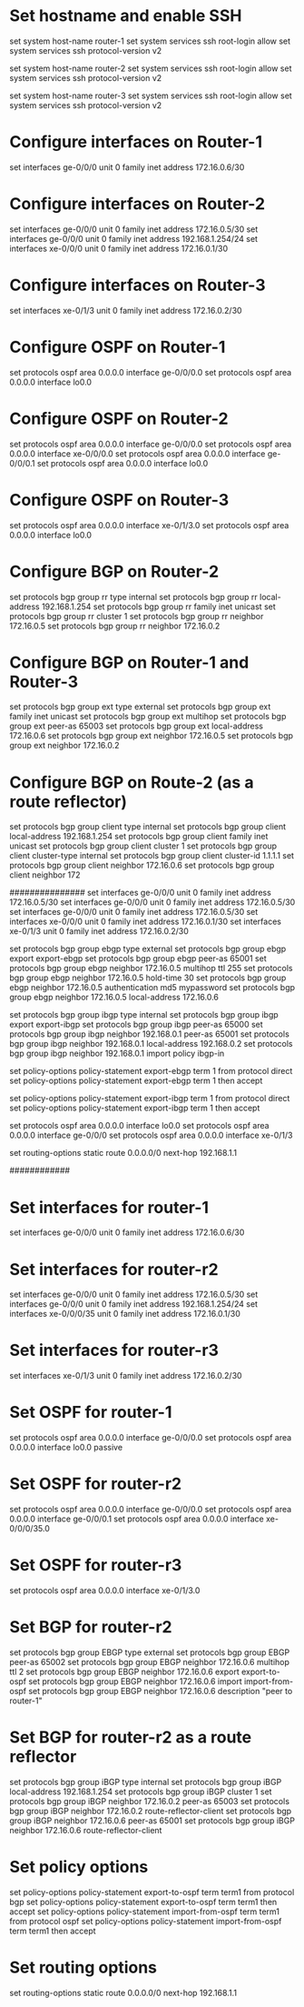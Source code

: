 # Set hostname and enable SSH
set system host-name router-1
set system services ssh root-login allow
set system services ssh protocol-version v2

set system host-name router-2
set system services ssh root-login allow
set system services ssh protocol-version v2

set system host-name router-3
set system services ssh root-login allow
set system services ssh protocol-version v2

# Configure interfaces on Router-1
set interfaces ge-0/0/0 unit 0 family inet address 172.16.0.6/30

# Configure interfaces on Router-2
set interfaces ge-0/0/0 unit 0 family inet address 172.16.0.5/30
set interfaces ge-0/0/0 unit 0 family inet address 192.168.1.254/24
set interfaces xe-0/0/0 unit 0 family inet address 172.16.0.1/30

# Configure interfaces on Router-3
set interfaces xe-0/1/3 unit 0 family inet address 172.16.0.2/30

# Configure OSPF on Router-1
set protocols ospf area 0.0.0.0 interface ge-0/0/0.0
set protocols ospf area 0.0.0.0 interface lo0.0

# Configure OSPF on Router-2
set protocols ospf area 0.0.0.0 interface ge-0/0/0.0
set protocols ospf area 0.0.0.0 interface xe-0/0/0.0
set protocols ospf area 0.0.0.0 interface ge-0/0/0.1
set protocols ospf area 0.0.0.0 interface lo0.0

# Configure OSPF on Router-3
set protocols ospf area 0.0.0.0 interface xe-0/1/3.0
set protocols ospf area 0.0.0.0 interface lo0.0

# Configure BGP on Router-2
set protocols bgp group rr type internal
set protocols bgp group rr local-address 192.168.1.254
set protocols bgp group rr family inet unicast
set protocols bgp group rr cluster 1
set protocols bgp group rr neighbor 172.16.0.5
set protocols bgp group rr neighbor 172.16.0.2

# Configure BGP on Router-1 and Router-3
set protocols bgp group ext type external
set protocols bgp group ext family inet unicast
set protocols bgp group ext multihop
set protocols bgp group ext peer-as 65003
set protocols bgp group ext local-address 172.16.0.6
set protocols bgp group ext neighbor 172.16.0.5
set protocols bgp group ext neighbor 172.16.0.2

# Configure BGP on Route-2 (as a route reflector)
set protocols bgp group client type internal
set protocols bgp group client local-address 192.168.1.254
set protocols bgp group client family inet unicast
set protocols bgp group client cluster 1
set protocols bgp group client cluster-type internal
set protocols bgp group client cluster-id 1.1.1.1
set protocols bgp group client neighbor 172.16.0.6
set protocols bgp group client neighbor 172

###############
set interfaces ge-0/0/0 unit 0 family inet address 172.16.0.5/30
set interfaces ge-0/0/0 unit 0 family inet address 172.16.0.5/30
set interfaces ge-0/0/0 unit 0 family inet address 172.16.0.5/30
set interfaces xe-0/0/0 unit 0 family inet address 172.16.0.1/30
set interfaces xe-0/1/3 unit 0 family inet address 172.16.0.2/30

set protocols bgp group ebgp type external
set protocols bgp group ebgp export export-ebgp
set protocols bgp group ebgp peer-as 65001
set protocols bgp group ebgp neighbor 172.16.0.5 multihop ttl 255
set protocols bgp group ebgp neighbor 172.16.0.5 hold-time 30
set protocols bgp group ebgp neighbor 172.16.0.5 authentication md5 mypassword
set protocols bgp group ebgp neighbor 172.16.0.5 local-address 172.16.0.6

set protocols bgp group ibgp type internal
set protocols bgp group ibgp export export-ibgp
set protocols bgp group ibgp peer-as 65000
set protocols bgp group ibgp neighbor 192.168.0.1 peer-as 65001
set protocols bgp group ibgp neighbor 192.168.0.1 local-address 192.168.0.2
set protocols bgp group ibgp neighbor 192.168.0.1 import policy ibgp-in

set policy-options policy-statement export-ebgp term 1 from protocol direct
set policy-options policy-statement export-ebgp term 1 then accept

set policy-options policy-statement export-ibgp term 1 from protocol direct
set policy-options policy-statement export-ibgp term 1 then accept

set protocols ospf area 0.0.0.0 interface lo0.0
set protocols ospf area 0.0.0.0 interface ge-0/0/0
set protocols ospf area 0.0.0.0 interface xe-0/1/3

set routing-options static route 0.0.0.0/0 next-hop 192.168.1.1


############

# Set interfaces for router-1
set interfaces ge-0/0/0 unit 0 family inet address 172.16.0.6/30

# Set interfaces for router-r2
set interfaces ge-0/0/0 unit 0 family inet address 172.16.0.5/30
set interfaces ge-0/0/0 unit 0 family inet address 192.168.1.254/24
set interfaces xe-0/0/0/35 unit 0 family inet address 172.16.0.1/30

# Set interfaces for router-r3
set interfaces xe-0/1/3 unit 0 family inet address 172.16.0.2/30

# Set OSPF for router-1
set protocols ospf area 0.0.0.0 interface ge-0/0/0.0
set protocols ospf area 0.0.0.0 interface lo0.0 passive

# Set OSPF for router-r2
set protocols ospf area 0.0.0.0 interface ge-0/0/0.0
set protocols ospf area 0.0.0.0 interface ge-0/0/0.1
set protocols ospf area 0.0.0.0 interface xe-0/0/0/35.0

# Set OSPF for router-r3
set protocols ospf area 0.0.0.0 interface xe-0/1/3.0

# Set BGP for router-r2
set protocols bgp group EBGP type external
set protocols bgp group EBGP peer-as 65002
set protocols bgp group EBGP neighbor 172.16.0.6 multihop ttl 2
set protocols bgp group EBGP neighbor 172.16.0.6 export export-to-ospf
set protocols bgp group EBGP neighbor 172.16.0.6 import import-from-ospf
set protocols bgp group EBGP neighbor 172.16.0.6 description "peer to router-1"

# Set BGP for router-r2 as a route reflector
set protocols bgp group iBGP type internal
set protocols bgp group iBGP local-address 192.168.1.254
set protocols bgp group iBGP cluster 1
set protocols bgp group iBGP neighbor 172.16.0.2 peer-as 65003
set protocols bgp group iBGP neighbor 172.16.0.2 route-reflector-client
set protocols bgp group iBGP neighbor 172.16.0.6 peer-as 65001
set protocols bgp group iBGP neighbor 172.16.0.6 route-reflector-client

# Set policy options
set policy-options policy-statement export-to-ospf term term1 from protocol bgp
set policy-options policy-statement export-to-ospf term term1 then accept
set policy-options policy-statement import-from-ospf term term1 from protocol ospf
set policy-options policy-statement import-from-ospf term term1 then accept

# Set routing options
set routing-options static route 0.0.0.0/0 next-hop 192.168.1.1
